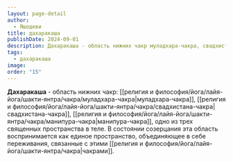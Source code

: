 ```yaml
---
layout: page-detail
author:
  - Яшодеви
title: дахаракаша
publishDate: 2024-09-01
description: Дахаракаша - область нижних чакр муладхара-чакра, свадхистана-чакра, манипура-чакра, одно из трех священных пространства в теле. В состоянии созерцания эта область воспринимается как единое пространство, объединяющее в себе переживания, связанные с этими чакрами.
tags:
  - дахаракаша
image: 
order: "15"
---
```

**Дахаракаша** - область нижних чакр: [[религия и философия/йога/лайя-йога/шакти-янтра/чакра/муладхара-чакра|муладхара-чакра]], [[религия и философия/йога/лайя-йога/шакти-янтра/чакра/свадхистана-чакра|свадхистана-чакра]], [[религия и философия/йога/лайя-йога/шакти-янтра/чакра/манипура-чакра|манипура-чакра]], одно из трех священных пространства в теле. В состоянии созерцания эта область воспринимается как единое пространство, объединяющее в себе переживания, связанные с этими [[религия и философия/йога/лайя-йога/шакти-янтра/чакра|чакрами]].

